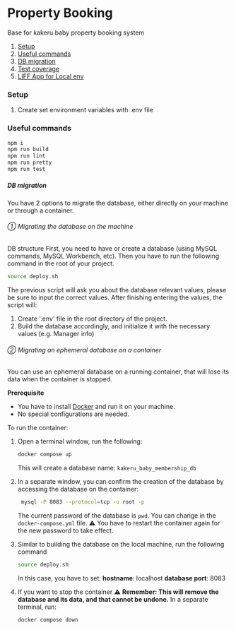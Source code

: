 # Property Booking

Base for kakeru baby property booking system

1. [Setup](#setup)
1. [Useful commands](#useful-commands)
1. [DB migration](#db-migration)
1. [Test coverage](#test-coverage)
1. [LIFF App for Local env](#Setting-up-liff-application-for-local-development)

### Setup

1. Create set environment variables with .env file
 <!-- CHECK: 2. Prepare db for testing - lookup backend-src/backend/tests/setEnvVars.ts -->

### Useful commands

```sh
npm i
npm run build
npm run lint
npm run pretty
npm run test

```

##### DB migration

You have 2 options to migrate the database, either directly on your machine or through a container.

###### ① Migrating the database on the machine

DB structure
First, you need to have or create a database (using MySQL commands, MySQL Workbench, etc).
Then you have to run the following command in the root of your project.

```sh
source deploy.sh
```

The previous script will ask you about the database relevant values, please be sure to input the correct values.
After finishing entering the values, the script will:

1. Create '.env' file in the root directory of the project.
1. Build the database accordingly, and initialize it with the necessary values (e.g. Manager info)
 <!-- CHECK: 1. Change the user and password variables in the frontend environment file accordingly. -->

###### ② Migrating an ephemeral database on a container

You can use an ephemeral database on a running container, that will lose its data when the container is stopped.

**Prerequisite**

-   You have to install [Docker](docker.com) and run it on your machine.
-   No special configurations are needed.

To run the container:

1. Open a terminal window, run the following:
    ```sh
    docker compose up
    ```
    This will create a database name: `kakeru_baby_membership_db`
1. In a separate window, you can confirm the creation of the database by accessing the database on the container:
    ```sh
     mysql -P 8083 --protocol=tcp -u root -p
    ```
    The current password of the database is `pwd`. You can change in the `docker-compose.yml` file.
    ⚠️ You have to restart the container again for the new password to take effect.
1. Similar to building the database on the local machine, run the following command

    ```sh
    source deploy.sh
    ```

    In this case, you have to set:
    **hostname**: localhost
    **database port**: 8083

1. If you want to stop the container ⚠️ **Remember: This will remove the database and its data, and that cannot be undone.**
   In a separate terminal, run:
    ```sh
    docker compose down
    ```
